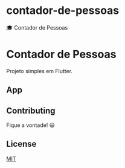 # contador-de-pessoas
:mortar_board: Contador de Pessoas
# Contador de Pessoas

Projeto simples em Flutter.

## App


## Contributing
Fique a vontade! :smiley:

## License
[MIT](https://choosealicense.com/licenses/mit/)
